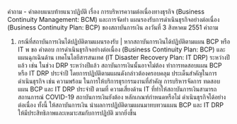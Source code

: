 คําถาม - คําตอบแนบท้ายแนวปฏิบัติ
เรื่อง การบริหารความต่อเนื่องทางธุรกิจ (Business Continuity Management: BCM) และการจัดทำ
แผนรองรับการดำเนินธุรกิจอย่างต่อเนื่อง (Business Continuity Plan: BCP) ของสถาบันการเงิน
ลงวันที่ 3 สิงหาคม 2551
คำถาม
1. กรณีที่สถาบันการเงินได้ปฏิบัติตามแผนรองรับ | หากสถาบันการเงินได้ปฏิบัติตามแผน BCP หรือ IT
พ
ขอ
คำตอบ
การดำเนินธุรกิจอย่างต่อเนื่อง (Business
Continuity Plan: BCP) และแผนฉุกเฉินด้าน
เทคโนโลยีสารสนเทศ (IT Disaster Recovery
Plan: IT DRP) ระหว่างปีแล้ว เช่น ในช่วง
DRP ระหว่างปีแล้ว สถาบันการเงินนั้นอาจไม่ต้อง
ทำการทดสอบแผน BCP หรือ IT DRP ประจำปี
โดยการปฏิบัติตามแผนดังกล่าวต้องครอบคลุม
ประเด็นสำคัญในการดำเนินธุรกิจ เช่น ความพร้อม
ในการให้บริการธุรกรรมงานที่สำคัญ การบริหารจัดการ
ทดสอบแผน BCP และ IT DRP ประจำปี ตามที่ ความเสี่ยงด้าน IT ที่ทำให้สถาบันการเงินสามารถ
สถานการณ์ COVID-19 สถาบันการเงินยังต้อง
หลักเกณฑ์กำหนดหรือไม่
ดำเนินธุรกิจได้อย่างต่อเนื่อง ทั้งนี้ ให้สถาบันการเงิน
นำผลการปฏิบัติตามแผนมาทบทวนแผน BCP และ
IT DRP ให้มีประสิทธิภาพและเหมาะสมกับการปฏิบัติ
มากยิ่งขึ้น
